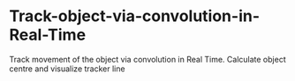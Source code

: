 # Track-object-via-convolution-in-Real-Time
Track movement of the object via convolution in Real Time. Calculate object centre and visualize tracker line
